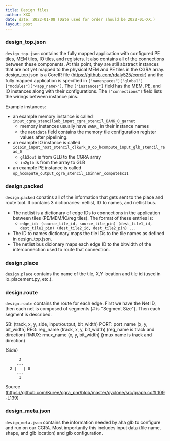 ```yaml
---
title: Design files
author: XXX
date: date: 2022-01-08 (Date used for order should be 2022-01-XX.)
layout: post
---
```


### design_top.json
`design_top.json` contains the fully mapped application with configured PE tiles, MEM tiles, IO tiles, and registers. It also contains all of the connections between these components. At this point, they are still abstract instances that are not yet mapped to the physical MEM and PE tiles in the CGRA array. design_top.json is a CoreIR file (https://github.com/rdaly525/coreir) and the fully mapped application is specified in `["namespaces"]["global"]["modules"]["<app_name>"]`. The `["instances"]` field has the MEM, PE, and IO instances along with their configurations. The `["connections"]` field lists the wirings between instance pins.

Example instances:
- an example memory instance is called `input_cgra_stencil$ub_input_cgra_stencil_BANK_0_garnet`
    - memory instances usually have `BANK_` in their instance names
    - the `metadata` field contains the memory tile configuration register values after pipelining.
- an example IO instance is called `io16in_input_host_stencil_clkwrk_0_op_hcompute_input_glb_stencil_read_0`
    - `glb2out` is from GLB to the CGRA array
    - `in2glb` is from the array to GLB
- an example PE instance is called `op_hcompute_output_cgra_stencil_1$inner_compute$c11`

### design.packed

`design.packed` conatins all of the information that gets sent to the place and route tool. It contains 3 dictionaries: netlist, ID to names, and netlist bus. 
- The netlist is a dictionary of edge IDs to connections in the application between tiles (PE/MEM/IO/reg tiles). The format of these entries is:
    - ```edge_id: (source_tile_id, source_tile_pin) (dest_tile1_id, dest_tile1_pin) (dest_tile2_id, dest_tile2_pin) ...```
- The ID to names dictionary maps the tile IDs to the tile names as defined in design_top.json.
- The netlist bus dicionary maps each edge ID to the bitwidth of the interconnection used to route that connection. 


### design.place 

`design.place` contains the name of the tile, X,Y location and tile id (used in io_placement.py, etc.).

### design.route

`design.route` contains the route for each edge. First we have the Net ID, then each net is composed of segments (# is "Segment Size"). Then each segment is described. 

SB: (track, x, y, side, input/output, bit_width)
PORT: port_name (x, y, bit_width]
REG:  reg_name (track, x, y, bit_width) (reg_name is track and direction)
RMUX: rmux_name (x, y, bit_width) (rmux name is track and direction)

(Side)
```
      3 
     ---
  2 |   | 0
     ---
      1
```
   
Source (https://github.com/Kuree/cgra_pnr/blob/master/cyclone/src/graph.cc#L109-L139)

### design_meta.json

`design_meta.json` contains the information needed by aha glb to configure and run on our CGRA. Most importantly this includes input data (file name, shape, and glb location) and glb configuration. 
